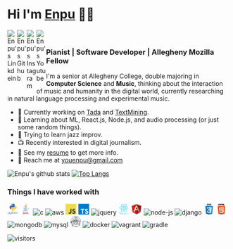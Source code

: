 # Hi I'm [Enpu](https://enpuyou.netlify.app) :eyes::space_invader:

<a href="https://www.linkedin.com/in/enpuyou/">
  <img align="left" alt="Enpu's Linkdein" width="22px" src="https://cdn.jsdelivr.net/npm/simple-icons@v3/icons/linkedin.svg" />
</a>
<a href="https://github.com/enpuyou">
  <img align="left" alt="Enpu's Github" width="22px" src="https://cdn.jsdelivr.net/npm/simple-icons@v3/icons/github.svg" />
</a>
<a href="https://www.instagram.com">
  <img align="left" alt="Enpu's Instagram" width="22px" src="https://cdn.jsdelivr.net/npm/simple-icons@v3/icons/instagram.svg" />
</a>
<a href="https://www.youtube.com/channel/UC1jivHCNYHYxwruBZgnMtrw?view_as=subscriber">
  <img align="left" alt="Enpu's Youtube" width="22px" src="https://cdn.jsdelivr.net/npm/simple-icons@3.3.0/icons/youtube.svg" />
</a>

<br/>

### Pianist | Software Developer | Allegheny Mozilla Fellow

I'm a senior at Allegheny College, double majoring in **Computer Science** and **Music**,
thinking about the interaction of music and humanity in the digital world, currently
researching in natural language processing and experimental music.

- :dart: Currently working on [Tada](https://github.com/Tada-Project/tada) and [TextMining](https://github.com/Allegheny-Mozilla-Fellows/textMining).
- :electric_plug: Learning about ML, React.js, Node.js, and audio processing (or just some random things).
- :musical_keyboard: Trying to learn jazz improv.
- :tv: Recently interested in digital journalism.
- :page_facing_up: See my [resume](https://enpuyou.netlify.app/static/resume-c9961bc0a3dd2a84517bdc486dec9118.pdf) to get more info.
- :email: Reach me at youenpu@gmail.com

![Enpu's github stats](https://github-readme-stats.vercel.app/api?username=enpuyou&show_icons=true&hide_border=true&count_private=true&title_color=5232a8&icon_color=457a59)
[![Top Langs](https://github-readme-stats.vercel.app/api/top-langs/?username=enpuyou&layout=compact&title_color=5232a8&hide_border=true)](https://github.com/enpuyou)

### Things I have worked with

<p align="left">
<img src="https://raw.githubusercontent.com/devicons/devicon/master/icons/python/python-original-wordmark.svg" alt="python" width="25" height="25" />
<img src="https://raw.githubusercontent.com/devicons/devicon/master/icons/java/java-original-wordmark.svg" alt="java" width="25" height="25" />
<img src="https://devicons.github.io/devicon/devicon.git/icons/c/c-plain.svg" alt="c" width="25" height="25" />
<img src="https://devicons.github.io/devicon/devicon.git/icons/amazonwebservices/amazonwebservices-original.svg" alt="aws" width="25" height="25" />
<img src="https://raw.githubusercontent.com/devicons/devicon/master/icons/javascript/javascript-original.svg" alt="javascript" width="25" height="25" />
<img src="https://raw.githubusercontent.com/devicons/devicon/master/icons/typescript/typescript-original.svg" alt="typescript" width="25" height="25" />
<img src="https://devicons.github.io/devicon/devicon.git/icons/jquery/jquery-plain-wordmark.svg" alt="jquery" width="25" height="25" />
<img src="https://raw.githubusercontent.com/devicons/devicon/master/icons/react/react-original-wordmark.svg" alt="react" width="25" height="25" />
<img src="https://raw.githubusercontent.com/devicons/devicon/master/icons/angularjs/angularjs-original.svg" alt="angular-js" width="25" height="25" />
<img src="https://devicons.github.io/devicon/devicon.git/icons/nodejs/nodejs-plain.svg" alt="node-js" width="25" height="25" />
<img src="https://devicons.github.io/devicon/devicon.git/icons/django/django-original.svg" alt="django" width="25" height="25" />
<img src="https://raw.githubusercontent.com/devicons/devicon/master/icons/css3/css3-original-wordmark.svg" alt="css3" width="25" height="25" />
<img src="https://raw.githubusercontent.com/devicons/devicon/master/icons/html5/html5-original-wordmark.svg" alt="html5" width="25" height="25" />
<img src="https://devicons.github.io/devicon/devicon.git/icons/mongodb/mongodb-original-wordmark.svg" alt="mongodb" width="25" height="25" />
<img src="https://devicons.github.io/devicon/devicon.git/icons/mysql/mysql-plain-wordmark.svg" alt="mysql" width="25" height="25" />
<img src="https://raw.githubusercontent.com/devicons/devicon/master/icons/travis/travis-plain.svg" alt="travis" width="25" height="25" />
<img src="https://devicons.github.io/devicon/devicon.git/icons/docker/docker-original-wordmark.svg" alt="docker" width="25" height="25" />
<img src="https://devicons.github.io/devicon/devicon.git/icons/vagrant/vagrant-original.svg" alt="vagrant" width="25" height="25" />
<img src="https://devicons.github.io/devicon/devicon.git/icons/gradle/gradle-plain.svg" alt="gradle" width="25" height="25" />
</p>

<!-- [![ReadMe Card](https://github-readme-stats.vercel.app/api/pin/?username=Allegheny-Mozilla-Fellows&repo=textMining)](https://github.com/Allegheny-Mozilla-Fellows/textMining)
[![ReadMe Card](https://github-readme-stats.vercel.app/api/pin/?username=Tada-Project&repo=tada)](https://github.com/Tada-Project/tada)
[![ReadMe Card](https://github-readme-stats.vercel.app/api/pin/?username=enpuyou&repo=script-api-lambda-dynamodb)](https://github.com/enpuyou/script-api-lambda-dynamodb)
[![ReadMe Card](https://github-readme-stats.vercel.app/api/pin/?username=GatorEducator&repo=gatorgradle)](https://github.com/GatorEducator/gatorgradle)
[![ReadMe Card](https://github-readme-stats.vercel.app/api/pin/?username=AVMf&repo=avmf)](https://github.com/AVMf/avmf)
[![ReadMe Card](https://github-readme-stats.vercel.app/api/pin/?username=inTestiGator&repo=pytest-santa)](https://github.com/inTestiGator/pytest-santa) -->

 ![visitors](https://visitor-badge.laobi.icu/badge?page_id=enpuyou.enpuyou&title=Views)
